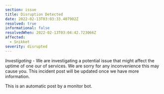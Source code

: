 ```yaml
---
section: issue
title: Disruption Detected
date: 2022-02-13T03:03:33.407902Z
resolved: true
informational: false
resolvedWhen: 2022-02-13T03:04:42.723066Z
affected:
  - Snikket
severity: disrupted
---
```

*Investigating* - We are investigating a potential issue that might affect the uptime of one our of services. We are sorry for any inconvenience this may cause you. This incident post will be updated once we have more information.

This is an automatic post by a monitor bot.
        